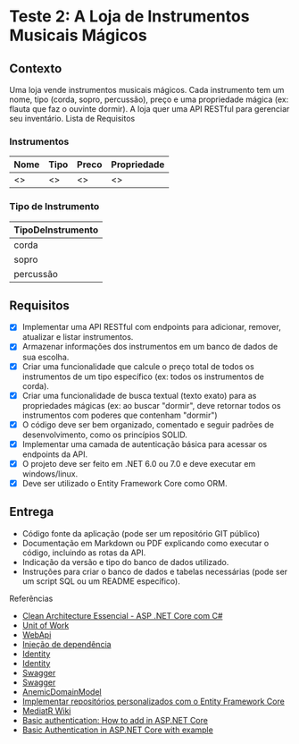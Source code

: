 # Teste 2: A Loja de Instrumentos Musicais Mágicos

## Contexto 
Uma loja vende instrumentos musicais mágicos. Cada instrumento tem um nome, tipo (corda, sopro, percussão), preço e uma propriedade mágica (ex: flauta que faz o ouvinte dormir). A loja quer uma API RESTful para gerenciar seu inventário. Lista de Requisitos

### Instrumentos
|Nome|<TipoDeInstrumento>Tipo|Preco|Propriedade|
|--|--|--|--|
| <> | <> | <> | <> |

### Tipo de Instrumento 
|TipoDeInstrumento|
|---|
|corda|
|sopro|
|percussão|

## Requisitos

- [x] Implementar uma API RESTful com endpoints para adicionar, remover, atualizar e listar instrumentos.
- [x] Armazenar informações dos instrumentos em um banco de dados de sua escolha.
- [x] Criar uma funcionalidade que calcule o preço total de todos os instrumentos de um tipo específico (ex: todos os instrumentos de corda).
- [x] Criar uma funcionalidade de busca textual (texto exato) para as propriedades mágicas (ex: ao buscar "dormir", deve retornar todos os instrumentos com poderes que contenham "dormir")
- [x] O código deve ser bem organizado, comentado e seguir padrões de desenvolvimento, como os princípios SOLID.
- [x] Implementar uma camada de autenticação básica para acessar os endpoints da API.
- [x] O projeto deve ser feito em .NET 6.0 ou 7.0 e deve executar em windows/linux.
- [x] Deve ser utilizado o Entity Framework Core como ORM.

## Entrega
- Código fonte da aplicação (pode ser um repositório GIT público)
- Documentação em Markdown ou PDF explicando como executar o código, incluindo as rotas da API.
- Indicação da versão e tipo do banco de dados utilizado.
- Instruções para criar o banco de dados e tabelas necessárias (pode ser um script SQL ou um README específico).

Referências
- [Clean Architecture Essencial - ASP .NET Core com C#](https://www.udemy.com/course/clean-architecture-essencial-asp-net-core-com-c/learn/lecture/26063534)
- [Unit of Work](https://www.macoratti.net/16/01/net_uow2.htm) 
- [WebApi](https://www.macoratti.net/19/11/aspc_webapi1.htm)
- [Injeção de dependência](https://www.macoratti.net/17/04/aspcore_di1.htm)
- [Identity](https://balta.io/blog/aspnet-core-autenticacao-autorizacao)
- [Identity](https://www.macoratti.net/17/05/aspncore_identi1.htm)
- [Swagger](https://macoratti.net/22/04/swagger_aprdoc2.htm)
- [Swagger](https://medium.com/tableless/documenta%C3%A7%C3%A3o-de-apis-com-swagger-no-asp-net-core-e7bc3caa9185)
- [AnemicDomainModel](https://martinfowler.com/bliki/AnemicDomainModel.html)
- [Implementar repositórios personalizados com o Entity Framework Core](https://learn.microsoft.com/pt-br/dotnet/architecture/microservices/microservice-ddd-cqrs-patterns/infrastructure-persistence-layer-implementation-entity-framework-core#implement-custom-repositories-with-entity-framework-core)
- [MediatR Wiki](https://github.com/jbogard/MediatR/wiki)
- [Basic authentication: How to add in ASP.NET Core](https://www.youtube.com/watch?v=rGfxURLQp7o)
- [Basic Authentication in ASP.NET Core with example](https://www.thecodebuzz.com/basic-authentication-asp-net-core-with-csharp-example)